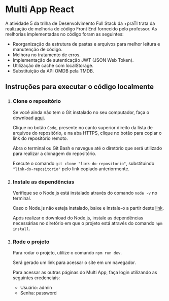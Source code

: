 <h1>Multi App React</h1>

<p>A atividade 5 da trilha de Desenvolvimento Full Stack da +praTI trata da realização de melhoria de código Front End fornecido pelo professor. As melhorias implementadas no código foram as seguintes:</p>
<ul>
  <li>Reorganização da estrutura de pastas e arquivos para melhor leitura e manutenção de código.</li>
  <li>Melhora no tratamento de erros.</li>
  <li>Implementação de autenticação JWT (JSON Web Token).</li>
  <li>Utilização de cache com localStorage.</li>
  <li>Substituição da API OMDB pela TMDB.</li>
</ul>

<h2>Instruções para executar o código localmente</h2>
<ol>
    <li>
        <h3>Clone o repositório</h3>
        <p>Se você ainda não tem o Git instalado no seu computador, faça o download <a href="https://git-scm.com/downloads">aqui</a>.</p>
        <p>Clique no botão <code>Code</code>, presente no canto superior direito da lista de arquivos do repositório, e na aba HTTPS, clique no botão para copiar o link do repositório remoto.</p>
        <p>Abra o terminal ou Git Bash e navegue até o diretório que será utilizado para realizar a clonagem do repositório.</p>
        <p>Execute o comando <code>git clone "link-do-repositorio"</code>, substituindo <code>"link-do-repositorio"</code> pelo link copiado anteriormente.</p>
    </li>
    <li>
        <h3>Instale as dependências</h3>
        <p>Verifique se o Node.js está instalado através do comando <code>node -v</code> no terminal.</p>
        <p>Caso o Node.js não esteja instalado, baixe e instale-o a partir deste <a href="https://nodejs.org/en/download/package-manager/current">link</a>.</p>
        <p>Após realizar o download do Node.js, instale as dependências necessárias no diretório em que o projeto está através do comando <code>npm install</code>.</p>
    </li>
    <li>
        <h3>Rode o projeto</h3>
        <p>Para rodar o projeto, utilize o comando <code>npm run dev</code>.</p>
        <p>Será gerado um link para acessar o site em um navegador.</p>
        <p>Para acessar as outras páginas do Multi App, faça login utilizando as seguintes credenciais:</p>
        <ul>
            <li>Usuário: admin</li>
            <li>Senha: password</li>
        </ul>
    </li>
</ol>